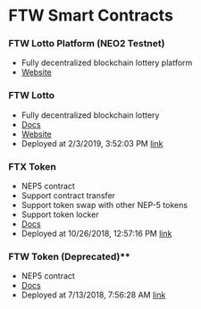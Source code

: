 # FTW Smart Contracts

### FTW Lotto Platform (NEO2 Testnet)
* Fully decentralized blockchain lottery platform
* [Website](https://forthewinn.github.io/ftw-lotto-platform)

### FTW Lotto
* Fully decentralized blockchain lottery
* [Docs](https://github.com/ForTheWinn/smart-contracts/tree/master/contracts/ftw-lotto)
* [Website](https://forthewinn.github.io/ftw-lotto)
* Deployed at 2/3/2019, 3:52:03 PM [link](https://neotracker.io/contract/ada839286d23cdfb42eb556461b9382d02b6e12f)

### FTX Token
* NEP5 contract
* Support contract transfer
* Support token swap with other NEP-5 tokens
* Support token locker
* [Docs](https://github.com/ForTheWinn/smart-contracts/tree/master/contracts/ftx-token)
* Deployed at 10/26/2018, 12:57:16 PM [link](https://neotracker.io/contract/aac66f9779ca67d819d05492805d251dab02fc7b)

### FTW Token (Deprecated)**
* NEP5 contract
* [Docs](https://github.com/ForTheWinn/smart-contracts/tree/master/contracts/ftw-token)
* Deployed at 7/13/2018, 7:56:28 AM [link](https://neotracker.io/contract/11dbc2316f35ea031449387f615d9e4b0cbafe8b)
  
